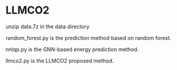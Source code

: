 # LLMCO2

unzip data.7z in the data directory

random_forest.py is the prediction method based on random forest.

nnlqp.py is the GNN-based energy prediction method.

llmco2.py is the LLMCO2 proposed method.
